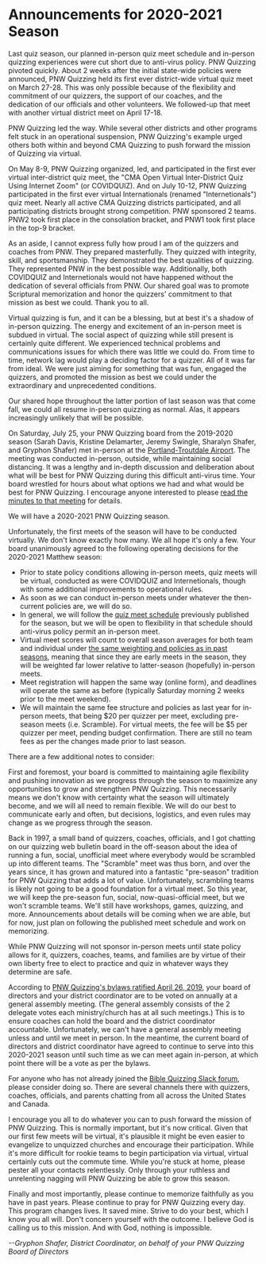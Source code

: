# Announcements for 2020-2021 Season

Last quiz season, our planned in-person quiz meet schedule and in-person quizzing experiences were cut short due to anti-virus policy. PNW Quizzing pivoted quickly. About 2 weeks after the initial state-wide policies were announced, PNW Quizzing held its first ever district-wide virtual quiz meet on March 27-28. This was only possible because of the flexibility and commitment of our quizzers, the support of our coaches, and the dedication of our officials and other volunteers. We followed-up that meet with another virtual district meet on April 17-18.

PNW Quizzing led the way. While several other districts and other programs felt stuck in an operational suspension, PNW Quizzing's example urged others both within and beyond CMA Quizzing to push forward the mission of Quizzing via virtual.

On May 8-9, PNW Quizzing organized, led, and participated in the first ever virtual inter-district quiz meet, the "CMA Open Virtual Inter-District Quiz Using Internet Zoom" (or COVIDQUIZ). And on July 10-12, PNW Quizzing participated in the first ever virtual Internationals (renamed "Internetionals") quiz meet. Nearly all active CMA Quizzing districts participated, and all participating districts brought strong competition.
PNW sponsored 2 teams. PNW2 took first place in the consolation bracket, and PNW1 took first place in the top-9 bracket.

As an aside, I cannot express fully how proud I am of the quizzers and coaches from PNW. They prepared masterfully. They quizzed with integrity, skill, and sportsmanship. They demonstrated the best qualities of quizzing. They represented PNW in the best possible way. Additionally, both COVIDQUIZ and Internetionals would not have happened without the dedication of several officials from PNW. Our shared goal was to promote Scriptural memorization and honor the quizzers' commitment to that mission as best we could. Thank you to all.

Virtual quizzing is fun, and it can be a blessing, but at best it's a shadow of in-person quizzing. The energy and excitement of an in-person meet is subdued in virtual. The social aspect of quizzing while still present is certainly quite different. We experienced technical problems and communications issues for which there was little we could do. From time to time, network lag would play a deciding factor for a quizzer. All of it was far from ideal. We were just aiming for something that was fun, engaged the quizzers, and promoted the mission as best we could under the extraordinary and unprecedented conditions.

Our shared hope throughout the latter portion of last season was that come fall, we could all resume in-person quizzing as normal. Alas, it appears increasingly unlikely that will be possible.

On Saturday, July 25, your PNW Quizzing board from the 2019-2020 season (Sarah Davis, Kristine Delamarter, Jeremy Swingle, Sharalyn Shafer, and Gryphon Shafer) met in-person at the [Portland-Troutdale Airport](https://skyvector.com/airport/TTD/Portland-Troutdale-Airport). The meeting was conducted in-person, outside, while maintaining social distancing. It was a lengthy and in-depth discussion and deliberation about what will be best for PNW Quizzing during this difficult anti-virus time. Your board wrestled for hours about what options we had and what would be best for PNW Quizzing. I encourage anyone interested to please [read the minutes to that meeting](/district_governance/_meeting_minutes/2020-07-25.md) for details.

We will have a 2020-2021 PNW Quizzing season.

Unfortunately, the first meets of the season will have to be conducted virtually. We don't know exactly how many. We all hope it's only a few. Your board unanimously agreed to the following operating decisions for the 2020-2021 Matthew season:

- Prior to state policy conditions allowing in-person meets, quiz meets will be virtual, conducted as were COVIDQUIZ and Internetionals, though with some additional improvements to operational rules.
- As soon as we can conduct in-person meets under whatever the then-current policies are, we will do so.
- In general, we will follow the [quiz meet schedule](/2020-2021_season/meet_schedule.md) previously published for the season, but we will be open to flexibility in that schedule should anti-virus policy permit an in-person meet.
- Virtual meet scores will count to overall season averages for both team and individual under [the same weighting and policies as in past seasons](/references_for_quizzing/PNW_rules.md#scoringrankingsandaverages), meaning that since they are early meets in the season, they will be weighted far lower relative to latter-season (hopefully) in-person meets.
- Meet registration will happen the same way (online form), and deadlines will operate the same as before (typically Saturday morning 2 weeks prior to the meet weekend).
- We will maintain the same fee structure and policies as last year for in-person meets, that being $20 per quizzer per meet, excluding pre-season meets (i.e. Scramble). For virtual meets, the fee will be $5 per quizzer per meet, pending budget confirmation. There are still no team fees as per the changes made prior to last season.

There are a few additional notes to consider:

First and foremost, your board is committed to maintaining agile flexibility and pushing innovation as we progress through the season to maximize any opportunities to grow and strengthen PNW Quizzing. This necessarily means we don't know with certainty what the season will ultimately become, and we will all need to remain flexible. We will do our best to communicate early and often, but decisions, logistics, and even rules may change as we progress through the season.

Back in 1997, a small band of quizzers, coaches, officials, and I got chatting on our quizzing web bulletin board in the off-season about the idea of running a fun, social, unofficial meet where everybody would be scrambled up into different teams. The "Scramble" meet was thus born, and over the years since, it has grown and matured into a fantastic "pre-season" tradition for PNW Quizzing that adds a lot of value. Unfortunately, scrambling teams is likely not going to be a good foundation for a virtual meet. So this year, we will keep the pre-season fun, social, now-quasi-official meet, but we won't scramble teams. We'll still have workshops, games, quizzing, and more. Announcements about details will be coming when we are able, but for now, just plan on following the published meet schedule and work on memorizing.

While PNW Quizzing will not sponsor in-person meets until state policy allows for it, quizzers, coaches, teams, and families are by virtue of their own liberty free to elect to practice and quiz in whatever ways they determine are safe.

According to [PNW Quizzing's bylaws ratified April 26, 2019](/district_governance/bylaws.md), your board of directors and your district coordinator are to be voted on annually at a general assembly meeting. (The general assembly consists of the 2 delegate votes each ministry/church has at all such meetings.) This is to ensure coaches can hold the board and the district coordinator accountable. Unfortunately, we can't have a general assembly meeting unless and until we meet in person. In the meantime, the current board of directors and district coordinator have agreed to continue to serve into this 2020-2021 season until such time as we can meet again in-person, at which point there will be a vote as per the bylaws.

For anyone who has not already joined the [Bible Quizzing Slack forum](https://pnwquizzing.org/slack), please consider doing so. There are several channels there with quizzers, coaches, officials, and parents chatting from all across the United States and Canada.

I encourage you all to do whatever you can to push forward the mission of PNW Quizzing. This is normally important, but it's now critical. Given that our first few meets will be virtual, it's plausible it might be even easier to evangelize to unquizzed churches and encourage their participation. While it's more difficult for rookie teams to begin participation via virtual, virtual certainly cuts out the commute time. While you're stuck at home, please pester all your contacts relentlessly. Only through your ruthless and unrelenting nagging will PNW Quizzing be able to grow this season.

Finally and most importantly, please continue to memorize faithfully as you have in past years. Please continue to pray for PNW Quizzing every day. This program changes lives. It saved mine. Strive to do your best, which I know you all will. Don't concern yourself with the outcome. I believe God is calling us to this mission. And with God, nothing is impossible.

*--Gryphon Shafer, District Coordinator, on behalf of your PNW Quizzing Board of Directors*
